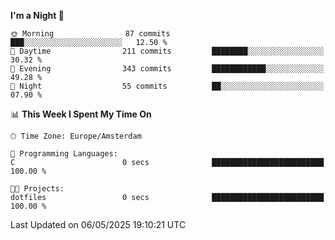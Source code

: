 <!--START_SECTION:waka-->
**I'm a Night 🦉** 

```text
🌞 Morning                87 commits          ███░░░░░░░░░░░░░░░░░░░░░░   12.50 % 
🌆 Daytime                211 commits         ████████░░░░░░░░░░░░░░░░░   30.32 % 
🌃 Evening                343 commits         ████████████░░░░░░░░░░░░░   49.28 % 
🌙 Night                  55 commits          ██░░░░░░░░░░░░░░░░░░░░░░░   07.90 % 
```


📊 **This Week I Spent My Time On** 

```text
🕑︎ Time Zone: Europe/Amsterdam

💬 Programming Languages: 
C                        0 secs              █████████████████████████   100.00 % 

🐱‍💻 Projects: 
dotfiles                 0 secs              █████████████████████████   100.00 % 
```


 Last Updated on 06/05/2025 19:10:21 UTC
<!--END_SECTION:waka-->
